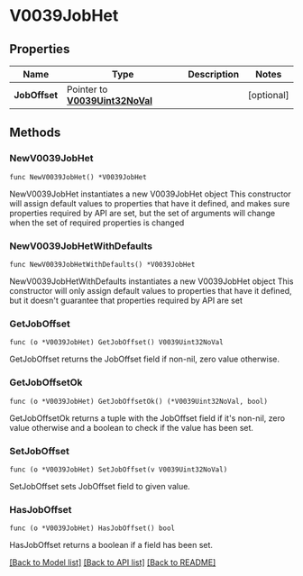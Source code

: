 # V0039JobHet

## Properties

Name | Type | Description | Notes
------------ | ------------- | ------------- | -------------
**JobOffset** | Pointer to [**V0039Uint32NoVal**](V0039Uint32NoVal.md) |  | [optional] 

## Methods

### NewV0039JobHet

`func NewV0039JobHet() *V0039JobHet`

NewV0039JobHet instantiates a new V0039JobHet object
This constructor will assign default values to properties that have it defined,
and makes sure properties required by API are set, but the set of arguments
will change when the set of required properties is changed

### NewV0039JobHetWithDefaults

`func NewV0039JobHetWithDefaults() *V0039JobHet`

NewV0039JobHetWithDefaults instantiates a new V0039JobHet object
This constructor will only assign default values to properties that have it defined,
but it doesn't guarantee that properties required by API are set

### GetJobOffset

`func (o *V0039JobHet) GetJobOffset() V0039Uint32NoVal`

GetJobOffset returns the JobOffset field if non-nil, zero value otherwise.

### GetJobOffsetOk

`func (o *V0039JobHet) GetJobOffsetOk() (*V0039Uint32NoVal, bool)`

GetJobOffsetOk returns a tuple with the JobOffset field if it's non-nil, zero value otherwise
and a boolean to check if the value has been set.

### SetJobOffset

`func (o *V0039JobHet) SetJobOffset(v V0039Uint32NoVal)`

SetJobOffset sets JobOffset field to given value.

### HasJobOffset

`func (o *V0039JobHet) HasJobOffset() bool`

HasJobOffset returns a boolean if a field has been set.


[[Back to Model list]](../README.md#documentation-for-models) [[Back to API list]](../README.md#documentation-for-api-endpoints) [[Back to README]](../README.md)


